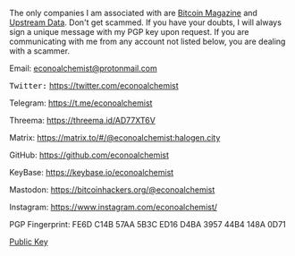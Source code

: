 The only companies I am associated with are [Bitcoin Magazine](https://bitcoinmagazine.com/) and [Upstream Data](https://www.upstreamdata.ca/). Don't get scammed. If you have your doubts, I will always sign a unique message with my PGP key upon request. If you are communicating with me from any account not listed below, you are dealing with a scammer. 

Email: [econoalchemist@protonmail.com](mailto:econoalchemist@protonmail.com)

<kbd>Twitter:</kbd> https://twitter.com/econoalchemist

Telegram: https://t.me/econoalchemist

Threema: https://threema.id/AD77XT6V

Matrix: https://matrix.to/#/@econoalchemist:halogen.city

GitHub: https://github.com/econoalchemist

KeyBase: https://keybase.io/econoalchemist

Mastodon: https://bitcoinhackers.org/@econoalchemist

Instagram: https://www.instagram.com/econoalchemist/

PGP Fingerprint: FE6D C14B 57AA 5B3C ED16 D4BA 3957 44B4 148A 0D71

[Public Key](/static/PGP.txt)
